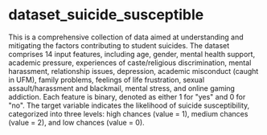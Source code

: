 # dataset_suicide_susceptible
This is a comprehensive collection of data aimed at understanding and mitigating the factors contributing to student suicides. 
The dataset comprises 14 input features, including age, gender, mental health support, academic pressure, experiences of caste/religious discrimination, mental harassment, relationship issues, depression, academic misconduct (caught in UFM), family problems, feelings of life frustration, sexual assault/harassment and blackmail, mental stress, and online gaming addiction. Each feature is binary, denoted as either 1 for "yes" and 0 for "no". The target variable indicates the likelihood of suicide susceptibility, categorized into three levels: high chances (value = 1), medium chances (value = 2), and low chances (value = 0).
